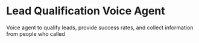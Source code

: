 # Lead Qualification Voice Agent
Voice agent to qualify leads, provide success rates, and collect information from people who called
